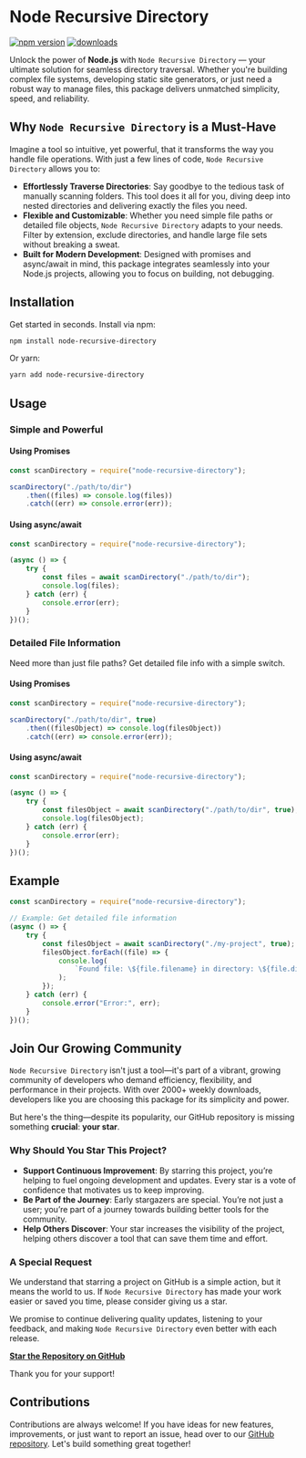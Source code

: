 # Node Recursive Directory

[![npm version](https://img.shields.io/npm/v/node-recursive-directory)](https://www.npmjs.com/package/node-recursive-directory) [![downloads](https://img.shields.io/npm/dm/node-recursive-directory)](https://www.npmjs.com/package/node-recursive-directory)

Unlock the power of **Node.js** with `Node Recursive Directory` — your ultimate solution for seamless directory traversal. Whether you're building complex file systems, developing static site generators, or just need a robust way to manage files, this package delivers unmatched simplicity, speed, and reliability.

## Why `Node Recursive Directory` is a Must-Have

Imagine a tool so intuitive, yet powerful, that it transforms the way you handle file operations. With just a few lines of code, `Node Recursive Directory` allows you to:

-   **Effortlessly Traverse Directories**: Say goodbye to the tedious task of manually scanning folders. This tool does it all for you, diving deep into nested directories and delivering exactly the files you need.
-   **Flexible and Customizable**: Whether you need simple file paths or detailed file objects, `Node Recursive Directory` adapts to your needs. Filter by extension, exclude directories, and handle large file sets without breaking a sweat.
-   **Built for Modern Development**: Designed with promises and async/await in mind, this package integrates seamlessly into your Node.js projects, allowing you to focus on building, not debugging.

## Installation

Get started in seconds. Install via npm:

```bash
npm install node-recursive-directory
```

Or yarn:

```bash
yarn add node-recursive-directory
```

## Usage

### Simple and Powerful

#### Using Promises

```javascript
const scanDirectory = require("node-recursive-directory");

scanDirectory("./path/to/dir")
    .then((files) => console.log(files))
    .catch((err) => console.error(err));
```

#### Using async/await

```javascript
const scanDirectory = require("node-recursive-directory");

(async () => {
    try {
        const files = await scanDirectory("./path/to/dir");
        console.log(files);
    } catch (err) {
        console.error(err);
    }
})();
```

### Detailed File Information

Need more than just file paths? Get detailed file info with a simple switch.

#### Using Promises

```javascript
const scanDirectory = require("node-recursive-directory");

scanDirectory("./path/to/dir", true)
    .then((filesObject) => console.log(filesObject))
    .catch((err) => console.error(err));
```

#### Using async/await

```javascript
const scanDirectory = require("node-recursive-directory");

(async () => {
    try {
        const filesObject = await scanDirectory("./path/to/dir", true);
        console.log(filesObject);
    } catch (err) {
        console.error(err);
    }
})();
```

## Example

```javascript
const scanDirectory = require("node-recursive-directory");

// Example: Get detailed file information
(async () => {
    try {
        const filesObject = await scanDirectory("./my-project", true);
        filesObject.forEach((file) => {
            console.log(
                `Found file: \${file.filename} in directory: \${file.dirname}`
            );
        });
    } catch (err) {
        console.error("Error:", err);
    }
})();
```

## Join Our Growing Community

`Node Recursive Directory` isn't just a tool—it's part of a vibrant, growing community of developers who demand efficiency, flexibility, and performance in their projects. With over 2000+ weekly downloads, developers like you are choosing this package for its simplicity and power.

But here's the thing—despite its popularity, our GitHub repository is missing something **crucial**: **your star**.

### Why Should You Star This Project?

-   **Support Continuous Improvement**: By starring this project, you’re helping to fuel ongoing development and updates. Every star is a vote of confidence that motivates us to keep improving.
-   **Be Part of the Journey**: Early stargazers are special. You’re not just a user; you’re part of a journey towards building better tools for the community.
-   **Help Others Discover**: Your star increases the visibility of the project, helping others discover a tool that can save them time and effort.

### A Special Request

We understand that starring a project on GitHub is a simple action, but it means the world to us. If `Node Recursive Directory` has made your work easier or saved you time, please consider giving us a star.

We promise to continue delivering quality updates, listening to your feedback, and making `Node Recursive Directory` even better with each release.

[**Star the Repository on GitHub**](https://github.com/vvmspace/node-recursive-directory)

Thank you for your support!

## Contributions

Contributions are always welcome! If you have ideas for new features, improvements, or just want to report an issue, head over to our [GitHub repository](https://github.com/vvmspace/node-recursive-directory). Let's build something great together!
